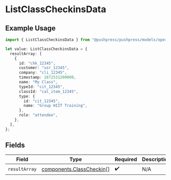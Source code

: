 # ListClassCheckinsData

## Example Usage

```typescript
import { ListClassCheckinsData } from "@pushpress/pushpress/models/operations";

let value: ListClassCheckinsData = {
  resultArray: [
    {
      id: "chk_12345",
      customer: "usr_12345",
      company: "cli_12345",
      timestamp: 1672531200000,
      name: "My Class",
      typeId: "cit_12345",
      classId: "cal_item_12345",
      type: {
        id: "cit_12345",
        name: "Group HIIT Training",
      },
      role: "attendee",
    },
  ],
};
```

## Fields

| Field                                                                | Type                                                                 | Required                                                             | Description                                                          |
| -------------------------------------------------------------------- | -------------------------------------------------------------------- | -------------------------------------------------------------------- | -------------------------------------------------------------------- |
| `resultArray`                                                        | [components.ClassCheckin](../../models/components/classcheckin.md)[] | :heavy_check_mark:                                                   | N/A                                                                  |